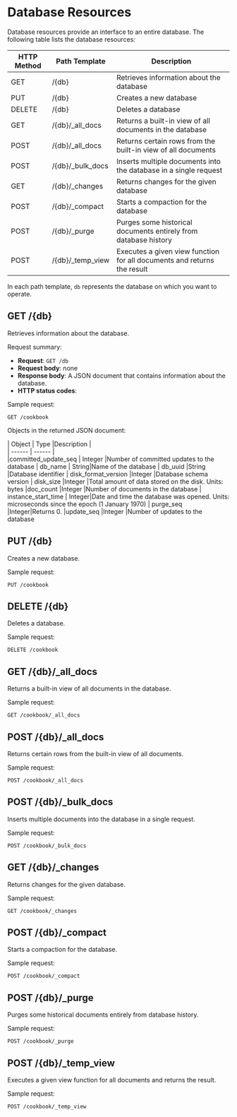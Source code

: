 # Database Resources

Database resources provide an interface to an entire database. 
The following table lists the database resources:

|HTTP Method | Path Template | Description  |
| ------	| ------	| ------	|  
| GET    | /{db}                     | Retrieves information about the database 
| PUT    | /{db}                     | Creates a new database
| DELETE | /{db}                     | Deletes a database 
| GET    | /{db}/_all_docs           | Returns a built-in view of all documents in the database  
| POST   | /{db}/_all_docs           | Returns certain rows from the built-in view of all documents   
| POST   | /{db}/_bulk_docs          | Inserts multiple documents into the database in a single request
| GET    | /{db}/_changes            | Returns changes for the given database  
| POST   | /{db}/_compact            | Starts a compaction for the database  
| POST   | /{db}/_purge              | Purges some historical documents entirely from database history  
| POST   | /{db}/_temp_view          | Executes a given view function for all documents and returns the result    |

In each path template, `db` represents the database on which you want to operate.

## GET /{db}

Retrieves information about the database.

Request summary:

* **Request**: `GET /db`
* **Request body**: none
* **Response body**: A JSON document that contains information about the database.
* **HTTP status codes**:

Sample request:

```
GET /cookbook
```

Objects in the returned JSON document:

| Object | Type |Description |  
|  ------	| ------	|  
|committed_update_seq | Integer |Number of committed updates to the database 
| db_name | String|Name of the database
| db_uuid |String |Database identifier
| disk_format_version |Integer |Database schema version
| disk_size |Integer |Total amount of data stored on the disk. Units: bytes 
|doc_count |Integer |Number of documents in the database
| instance_start_time | Integer|Date and time the database was opened. Units:  microseconds since the epoch (1 January 1970)
| purge_seq |Integer|Returns 0.
|update_seq |Integer  |Number of updates to the database
   

## PUT /{db}

Creates a new database.

Sample request:

	PUT /cookbook

## DELETE /{db}

Deletes a database.

Sample request:

	DELETE /cookbook

## GET /{db}/_all_docs
Returns a built-in view of all documents in the database.

Sample request:

	GET /cookbook/_all_docs



## POST /{db}/_all_docs
Returns certain rows from the built-in view of all documents.

Sample request:

	POST /cookbook/_all_docs



## POST /{db}/_bulk_docs
Inserts multiple documents into the database in a single request.

Sample request:

	POST /cookbook/_bulk_docs



## GET  /{db}/_changes
Returns changes for the given database.

Sample request:

	GET /cookbook/_changes


## POST /{db}/_compact 
Starts a compaction for the database.

Sample request:

	POST /cookbook/_compact


## POST /{db}/_purge
Purges some historical documents entirely from database history.

Sample request:

	POST /cookbook/_purge


## POST /{db}/_temp_view
Executes a given view function for all documents and returns the result.

Sample request:

	POST /cookbook/_temp_view


